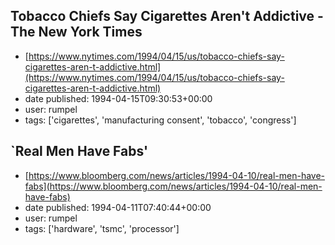 ## Tobacco Chiefs Say Cigarettes Aren't Addictive - The New York Times
 - [https://www.nytimes.com/1994/04/15/us/tobacco-chiefs-say-cigarettes-aren-t-addictive.html](https://www.nytimes.com/1994/04/15/us/tobacco-chiefs-say-cigarettes-aren-t-addictive.html)
 - date published: 1994-04-15T09:30:53+00:00
 - user: rumpel
 - tags: ['cigarettes', 'manufacturing consent', 'tobacco', 'congress']

## `Real Men Have Fabs'
 - [https://www.bloomberg.com/news/articles/1994-04-10/real-men-have-fabs](https://www.bloomberg.com/news/articles/1994-04-10/real-men-have-fabs)
 - date published: 1994-04-11T07:40:44+00:00
 - user: rumpel
 - tags: ['hardware', 'tsmc', 'processor']

